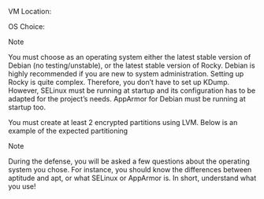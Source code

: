VM Location:

OS Choice:

> [!NOTE]
> You must choose as an operating system either the latest stable version of Debian (no testing/unstable), or the latest stable version of Rocky. Debian is highly recommended if you are new to system administration. Setting up Rocky is quite complex. Therefore, you don’t have to set up KDump. However, SELinux must be running at startup and its configuration has to be adapted for the project’s needs. AppArmor for Debian must be running at startup too.

You must create at least 2 encrypted partitions using LVM. Below is an example of the expected partitioning


> [!NOTE]
> During the defense, you will be asked a few questions about the operating system you chose. For instance, you should know the differences between aptitude and apt, or what SELinux or AppArmor is. In short, understand what you use!

